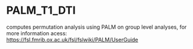 # PALM_T1_DTI
computes permutation analysis using PALM on group level analyses, for more information acess: https://fsl.fmrib.ox.ac.uk/fsl/fslwiki/PALM/UserGuide

